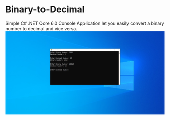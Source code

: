 # Binary-to-Decimal
Simple C# .NET Core 6.0 Console Application let you easily convert a binary number to decimal and vice versa.
<img src="img.jpg">

